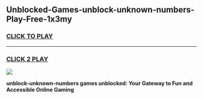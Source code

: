 
## Unblocked-Games-unblock-unknown-numbers-Play-Free-1x3my
<h3>
<a href="https://premium76.site?title=unblock-unknown-numbers&ref=23A">CLICK TO PLAY</a></h3>
<hr>

<h3>
<a href="https://premium76.site?title=unblock-unknown-numbers&ref=23A">CLICK 2 PLAY</a>
  
</h3>

<a href="https://premium76.site?title=unblock-unknown-numbers&ref=23A"><img src="https://clearcache.store/games.png"></a>


**unblock-unknown-numbers games unblocked: Your Gateway to Fun and Accessible Online Gaming**
